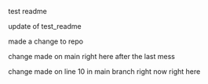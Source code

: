 test readme


update of test_readme

made a change to repo

change made on main right here after the last mess

change made on line 10 in main branch right now right here
